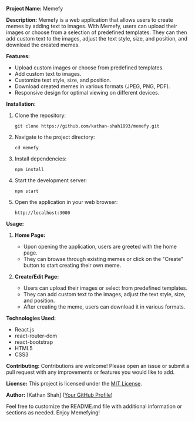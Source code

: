 **Project Name:** Memefy

**Description:**
Memefy is a web application that allows users to create memes by adding text to images. With Memefy, users can upload their images or choose from a selection of predefined templates. They can then add custom text to the images, adjust the text style, size, and position, and download the created memes.

**Features:**
- Upload custom images or choose from predefined templates.
- Add custom text to images.
- Customize text style, size, and position.
- Download created memes in various formats (JPEG, PNG, PDF).
- Responsive design for optimal viewing on different devices.

**Installation:**
1. Clone the repository:
   ```
   git clone https://github.com/kathan-shah1893/memefy.git
   ```
2. Navigate to the project directory:
   ```
   cd memefy
   ```
3. Install dependencies:
   ```
   npm install
   ```
4. Start the development server:
   ```
   npm start
   ```
5. Open the application in your web browser:
   ```
   http://localhost:3000
   ```

**Usage:**
1. **Home Page:**
   - Upon opening the application, users are greeted with the home page.
   - They can browse through existing memes or click on the "Create" button to start creating their own meme.

2. **Create/Edit Page:**
   - Users can upload their images or select from predefined templates.
   - They can add custom text to the images, adjust the text style, size, and position.
   - After creating the meme, users can download it in various formats.

**Technologies Used:**
- React.js
- react-router-dom
- react-bootstrap
- HTML5
- CSS3

**Contributing:**
Contributions are welcome! Please open an issue or submit a pull request with any improvements or features you would like to add.

**License:**
This project is licensed under the [MIT License](LICENSE).

**Author:**
[Kathan Shah] ([Your GitHub Profile](https://github.com/kathan-shah1893))

Feel free to customize the README.md file with additional information or sections as needed. Enjoy Memefying!